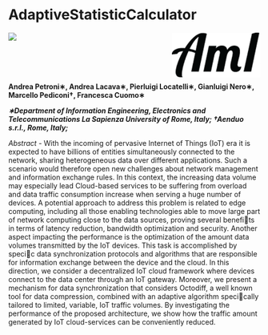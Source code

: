 # AdaptiveStatisticCalculator

<img align="left" src="https://www.uniroma1.it/sites/default/files/images/logo/sapienza-big.png"/>
<img align="right" src="./img/aml.png"/>
<br/><br/><br/><br/><br/>

**Andrea Petroni∗, Andrea Lacava∗, Pierluigi Locatelli∗, Gianluigi Nero∗, Marcello Pediconi†, Francesca Cuomo∗**

***∗Department of Information Engineering, Electronics and Telecommunications La Sapienza University of Rome, Italy; †Aenduo s.r.l., Rome, Italy;***

*Abstract* - With the incoming of pervasive Internet of Things (IoT) era it is expected to have billions of entities simultaneously connected to the network, sharing heterogeneous data over different applications. Such a scenario would therefore open new challenges about network management and information exchange rules.
In this context, the increasing data volume may especially lead Cloud-based services to be suffering from overload and data traffic consumption increase when serving a huge number of devices. 
A potential approach to address this problem is related to edge computing, including all those enabling technologies able to move large part of network computing close to the data sources, proving several benefits in terms of latency reduction, bandwidth optimization and security. Another aspect impacting the performance is the optimization of the amount data volumes transmitted by the IoT devices. This task is accomplished by specic data synchronization protocols and algorithms that are responsible for information exchange between the device and the cloud.
In this direction, we consider a decentralized IoT cloud framework where devices connect to the data center through an IoT gateway. Moreover, we present a mechanism for data synchronization that considers Octodiff, a well known tool for data compression, combined with an adaptive algorithm specically tailored to limited, variable, IoT traffic volumes.
By investigating the performance of the proposed architecture, we show how the traffic amount generated by IoT cloud-services can be conveniently reduced.
